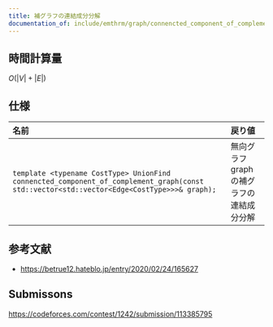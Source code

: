 ```yaml
---
title: 補グラフの連結成分分解
documentation_of: include/emthrm/graph/connencted_component_of_complement_graph.hpp
---
```



## 時間計算量

$O(\lvert V \rvert + \lvert E \rvert)$


## 仕様

|名前|戻り値|
|:--|:--|
|`template <typename CostType> UnionFind connencted_component_of_complement_graph(const std::vector<std::vector<Edge<CostType>>>& graph);`|無向グラフ $\mathrm{graph}$ の補グラフの連結成分分解|


## 参考文献

- https://betrue12.hateblo.jp/entry/2020/02/24/165627


## Submissons

https://codeforces.com/contest/1242/submission/113385795
